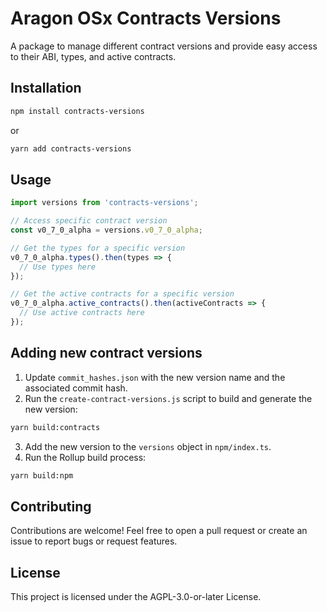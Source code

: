 # Aragon OSx Contracts Versions

A package to manage different contract versions and provide easy access to their ABI, types, and active contracts.

## Installation

```bash
npm install contracts-versions
```

or

```bash
yarn add contracts-versions
```

## Usage

```javascript
import versions from 'contracts-versions';

// Access specific contract version
const v0_7_0_alpha = versions.v0_7_0_alpha;

// Get the types for a specific version
v0_7_0_alpha.types().then(types => {
  // Use types here
});

// Get the active contracts for a specific version
v0_7_0_alpha.active_contracts().then(activeContracts => {
  // Use active contracts here
});
```

## Adding new contract versions

1. Update `commit_hashes.json` with the new version name and the associated commit hash.
2. Run the `create-contract-versions.js` script to build and generate the new version:

```bash
yarn build:contracts
```

3. Add the new version to the `versions` object in `npm/index.ts`.
4. Run the Rollup build process:

```bash
yarn build:npm
```

## Contributing

Contributions are welcome! Feel free to open a pull request or create an issue to report bugs or request features.

## License

This project is licensed under the AGPL-3.0-or-later License.
